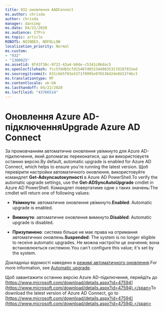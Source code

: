```yaml
---
title: 932 оновлення AADConnect
ms.author: chrisda
author: chrisda
manager: dansimp
ms.date: 04/21/2020
ms.audience: ITPro
ms.topic: article
ROBOTS: NOINDEX, NOFOLLOW
localization_priority: Normal
ms.custom:
- "932"
- "1300025"
ms.assetid: 8f43f36c-9722-43a4-b0de-c5341c06dac5
ms.openlocfilehash: fcc5fddb5cfd15407d0533449035317d187931ed
ms.sourcegitcommit: 631cbb5f03e5371f0995e976536d24e9d13746c3
ms.translationtype: MT
ms.contentlocale: uk-UA
ms.lasthandoff: 04/22/2020
ms.locfileid: "43766514"
---
```

# <a name="upgrade-azure-ad-connect"></a><span data-ttu-id="1dd24-102">Оновлення Azure AD-підключення</span><span class="sxs-lookup"><span data-stu-id="1dd24-102">Upgrade Azure AD Connect</span></span>

<span data-ttu-id="1dd24-103">За промовчанням автоматичне оновлення увімкнуто для Azure AD-підключення, який допомагає переконатися, що ви використовуєте останню версію.</span><span class="sxs-lookup"><span data-stu-id="1dd24-103">By default, automatic upgrade is enabled for Azure AD Connect, which helps to ensure you're running the latest version.</span></span> <span data-ttu-id="1dd24-104">Щоб перевірити настройки автоматичного оновлення, використовуйте командлет **Get-Adsyncautокупності** в Azure AD PowerShell.</span><span class="sxs-lookup"><span data-stu-id="1dd24-104">To verify the automatic upgrade settings, use the **Get-ADSyncAutoUpgrade** cmdlet in Azure AD PowerShell.</span></span> <span data-ttu-id="1dd24-105">Командлет повертатиме одне з таких значень:</span><span class="sxs-lookup"><span data-stu-id="1dd24-105">The cmdlet will return one of following values:</span></span>

- <span data-ttu-id="1dd24-106">**Увімкнуто**: автоматичне оновлення увімкнуто.</span><span class="sxs-lookup"><span data-stu-id="1dd24-106">**Enabled**: Automatic upgrade is enabled.</span></span>

- <span data-ttu-id="1dd24-107">**Вимкнуто**: автоматичне оновлення вимкнуто.</span><span class="sxs-lookup"><span data-stu-id="1dd24-107">**Disabled**: Automatic upgrade is disabled.</span></span>

- <span data-ttu-id="1dd24-108">**Призупинено**: система більше не має права на отримання автоматичних оновлень.</span><span class="sxs-lookup"><span data-stu-id="1dd24-108">**Suspended**: The system is no longer eligible to receive automatic upgrades.</span></span> <span data-ttu-id="1dd24-109">Не можна настроїти це значення; вона встановлюється системою.</span><span class="sxs-lookup"><span data-stu-id="1dd24-109">You can't configure this value; it's set by the system.</span></span>

<span data-ttu-id="1dd24-110">Докладніші відомості наведено в [режимі автоматичного оновлення](https://docs.microsoft.com/azure/active-directory/connect/active-directory-aadconnect-feature-automatic-upgrade).</span><span class="sxs-lookup"><span data-stu-id="1dd24-110">For more information, see [Automatic upgrade](https://docs.microsoft.com/azure/active-directory/connect/active-directory-aadconnect-feature-automatic-upgrade).</span></span>

<span data-ttu-id="1dd24-111">Щоб завантажити останню версію Azure AD-підключення, перейдіть до [https://www.microsoft.com/download/details.aspx?id=47594](https://www.microsoft.com/download/details.aspx?id=47594).</span><span class="sxs-lookup"><span data-stu-id="1dd24-111">To download the latest version of Azure AD Connect, go to [https://www.microsoft.com/download/details.aspx?id=47594](https://www.microsoft.com/download/details.aspx?id=47594).</span></span>
